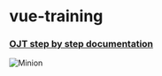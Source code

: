 # vue-training

### [OJT step by step documentation](https://docs.google.com/spreadsheets/d/1no8Y-jMtzrkBcaDwcWpS3DpGv9PSZRTS8mwGqc-DuYE/edit#gid=68975037)

![Minion](https://github.com/soe-htet-aung/vue-training-1/blob/soe-htet-aung/nija-programmer.png)
